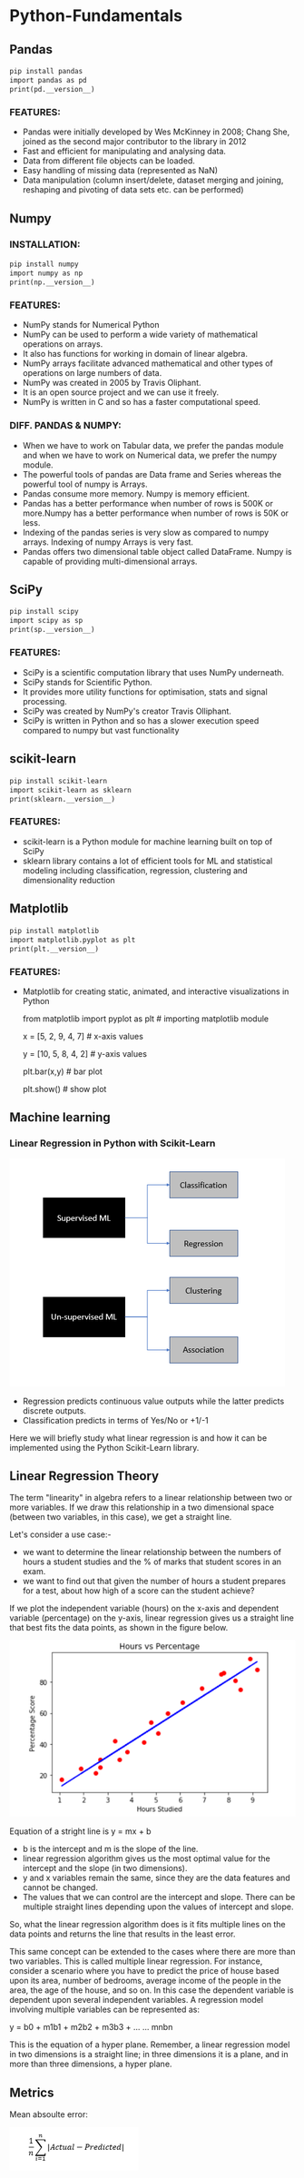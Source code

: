 # Python-Fundamentals
## Pandas
    pip install pandas 
    import pandas as pd
    print(pd.__version__)
### FEATURES:
- Pandas were initially developed by Wes McKinney in 2008; Chang She, joined as the second major contributor to the library in 2012
- Fast and efficient for manipulating and analysing data.
- Data from different file objects can be loaded.
- Easy handling of missing data (represented as NaN) 
- Data manipulation (column insert/delete, dataset merging and joining, reshaping and pivoting of data sets etc. can be performed)
## Numpy
### INSTALLATION:    
    pip install numpy
    import numpy as np
    print(np.__version__)
 
### FEATURES:
- NumPy stands for Numerical Python 
- NumPy can be used to perform a wide variety of mathematical operations on arrays. 
- It also has functions for working in domain of linear algebra.
- NumPy arrays facilitate advanced mathematical and other types of operations on large numbers of data. 
- NumPy was created in 2005 by Travis Oliphant. 
- It is an open source project and we can use it freely. 
- NumPy is written in C and so has a faster computational speed. 

### DIFF. PANDAS & NUMPY:
- When we have to work on Tabular data, we prefer the pandas module and when we have to work on Numerical data, we prefer the numpy module. 
- The powerful tools of pandas are Data frame and Series whereas the powerful tool of numpy is Arrays. 
- Pandas consume more memory. Numpy is memory efficient. 
- Pandas has a better performance when number of rows is 500K or more.Numpy has a better performance when number of rows is 50K or less. 
- Indexing of the pandas series is very slow as compared to numpy arrays. Indexing of numpy Arrays is very fast. 
- Pandas offers two dimensional table object called DataFrame. Numpy is capable of providing multi-dimensional arrays.
## SciPy
    pip install scipy
    import scipy as sp
    print(sp.__version__)
### FEATURES:    
- SciPy is a scientific computation library that uses NumPy underneath.
- SciPy stands for Scientific Python.
- It provides more utility functions for optimisation, stats and signal processing.
- SciPy was created by NumPy's creator Travis Olliphant.
- SciPy is written in Python and so has a slower execution speed compared to numpy but vast functionality

## scikit-learn
    pip install scikit-learn
    import scikit-learn as sklearn
    print(sklearn.__version__)
    
 ### FEATURES:
 - scikit-learn is a Python module for machine learning built on top of SciPy
 - sklearn library contains a lot of efficient tools for ML and statistical modeling including classification, regression, clustering and dimensionality reduction
## Matplotlib
    pip install matplotlib
    import matplotlib.pyplot as plt
    print(plt.__version__)
### FEATURES:
- Matplotlib for creating static, animated, and interactive visualizations in Python
    
    from matplotlib import pyplot as plt # importing matplotlib module 
  
    x = [5, 2, 9, 4, 7] # x-axis values
    
    y = [10, 5, 8, 4, 2] # y-axis values
  
    plt.bar(x,y) # bar plot
    
    plt.show() # show plot
    
    
## Machine learning
### Linear Regression in Python with Scikit-Learn

![](images/ML_types.PNG)

- Regression predicts continuous value outputs while the latter predicts discrete outputs. 
- Classification predicts in terms of Yes/No or +1/-1

Here we will briefly study what linear regression is and how it can be implemented using the Python Scikit-Learn library.

## Linear Regression Theory
The term "linearity" in algebra refers to a linear relationship between two or more variables. If we draw this relationship in a two dimensional space (between two variables, in this case), we get a straight line.

Let's consider a use case:- 
- we want to determine the linear relationship between the numbers of hours a student studies and the % of marks that student scores in an exam. 
- we want to find out that given the number of hours a student prepares for a test, about how high of a score can the student achieve? 

If we plot the independent variable (hours) on the x-axis and dependent variable (percentage) on the y-axis, linear regression gives us a straight line that best fits the data points, as shown in the figure below.

![](images/LinReg_example.PNG)

Equation of a stright line is y = mx + b
- b is the intercept and m is the slope of the line. 
- linear regression algorithm gives us the most optimal value for the intercept and the slope (in two dimensions). 
- y and x variables remain the same, since they are the data features and cannot be changed. 
- The values that we can control are the intercept and slope. There can be multiple straight lines depending upon the values of intercept and slope. 

So, what the linear regression algorithm does is it fits multiple lines on the data points and returns the line that results in the least error.

This same concept can be extended to the cases where there are more than two variables. This is called multiple linear regression. For instance, consider a scenario where you have to predict the price of house based upon its area, number of bedrooms, average income of the people in the area, the age of the house, and so on. In this case the dependent variable is dependent upon several independent variables. A regression model involving multiple variables can be represented as:

y = b0 + m1b1 + m2b2 + m3b3 + ... ... mnbn

This is the equation of a hyper plane. Remember, a linear regression model in two dimensions is a straight line; in three dimensions it is a plane, and in more than three dimensions, a hyper plane.
    
## Metrics

Mean absoulte error: 

![](images/MAE.PNG)

